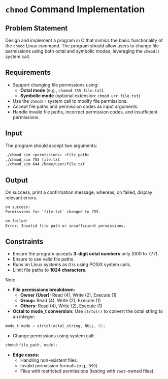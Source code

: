 # `chmod` Command Implementation

## Problem Statement

Design and implement a program in C that mimics the basic functionality of the `chmod` Linux command. The program should allow users to change file permissions using both octal and symbolic modes, leveraging the `chmod()` system call.

## Requirements

- Support changing file permissions using:
  - **Octal mode** (e.g., `chamod 755 file.txt`).
  - **Symbolic mode** (optional extension: `chmod u+r file.txt`)
- Use the `chmod()` system call to modify file permissions.
- Accept file paths and permission codes as input arguments.
- Handle invalid file paths, incorrect permission codes, and insufficient permissions.

## Input

The program should accept two arguments:

```bash
./chmod_sim <permissions> <file_path>
./chmod_sim 755 file.txt
./chmod_sim 644 /home/user/file.txt
```

## Output

On success, print a confirmation message; whereas, on failed, display relevant errors.

```bash
on success:
Permissions for `file.txt` changed to 755.

on failed:
Error: Invalid file path or insufficient permissions.
```

## Constraints

- Ensure the program accepts **3-digit octal numbers** only (000 to 777).
- Ensure to use valid file paths.
- Runs on Linux systems as it is using POSIX system calls.
- Limit file paths to **1024 characters**.

> [!NOTE]
>
> - **File permissions breakdown:**
>   - **Owner (User):** Read (4), Write (2), Execute (1)
>   - **Group:** Read (4), Write (2), Execute (1)
>   - **Others:** Read (4), Write (2), Execute (1)
> - **Octal to mode_t conversion:** Use `strtol()` to convert the octal string to an integer:
>
> ```c
> mode_t mode = strtol(octal_string, NULL, 8);
> ```
>
> - Change permissions using system call:
>
> ```c
> chmod(file_path, mode);
> ```
>
> - **Edge cases:**
>   - Handling non-existent files.
>   - Invalid permission formats (e.g., `999`).
>   - Files with restricted permissions (testing with `root`-owned files).
